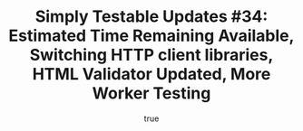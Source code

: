 ---
layout: default
title: "Simply Testable Updates #34: Estimated Time Remaining Available, Switching HTTP client libraries,  HTML Validator Updated, More Worker Testing"
short_title: "Simply Testable Updates #34: Estimated Time Remaining Available"
author:
    name: Jon Cram
    url: https://github.com/webignition
newsletter:
    issue_number: 34th
    url: https://us5.campaign-archive2.com/?u=ac75e33d993d2b502e333ddd0&amp;id=7d0d86aecd
    closing_sentence: Expect the next newsletter in a week from now on April 10.
    highlights:
        - Estimated Time Remaining Available
        - Switching HTTP Client Libraries
        - More Worker Testing
        - HTML Validator Updated (fixes issue)
---